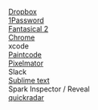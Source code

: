 [Dropbox](www.dropbox.com)  
[1Password](https://agilebits.com/onepassword)  
[Fantasical 2](https://flexibits.com/fantastical)  
[Chrome](http://www.google.com/chrome/)  
xcode  
[Paintcode](http://www.paintcodeapp.com/)  
[Pixelmator](http://www.pixelmator.com/)  
Slack  
[Sublime text](http://www.sublimetext.com/)  
Spark Inspector / Reveal  
[quickradar](http://www.quickradar.com/)  
